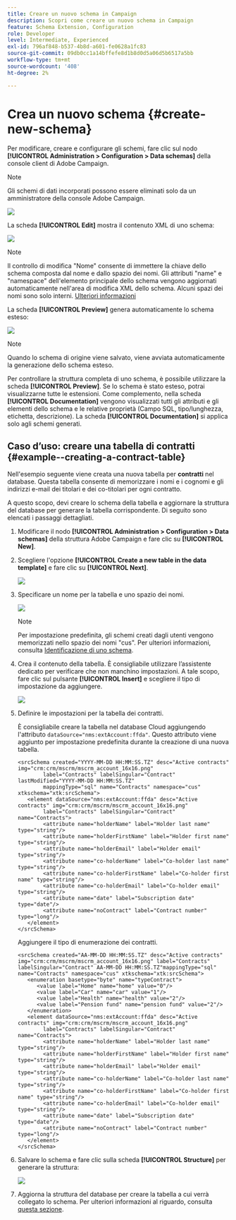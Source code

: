 ```yaml
---
title: Creare un nuovo schema in Campaign
description: Scopri come creare un nuovo schema in Campaign
feature: Schema Extension, Configuration
role: Developer
level: Intermediate, Experienced
exl-id: 796af848-b537-4b8d-a601-fe0628a1fc83
source-git-commit: 09db0cc1a14bffefe8d1b8d0d5a06d5b6517a5bb
workflow-type: tm+mt
source-wordcount: '408'
ht-degree: 2%

---
```


# Crea un nuovo schema {#create-new-schema}

Per modificare, creare e configurare gli schemi, fare clic sul nodo **[!UICONTROL Administration > Configuration > Data schemas]** della console client di Adobe Campaign.

>[!NOTE]
>
>Gli schemi di dati incorporati possono essere eliminati solo da un amministratore della console Adobe Campaign.

![](assets/schema_navtree.png)

La scheda **[!UICONTROL Edit]** mostra il contenuto XML di uno schema:

![](assets/schema_edition.png)

>[!NOTE]
>
>Il controllo di modifica &quot;Nome&quot; consente di immettere la chiave dello schema composta dal nome e dallo spazio dei nomi. Gli attributi &quot;name&quot; e &quot;namespace&quot; dell&#39;elemento principale dello schema vengono aggiornati automaticamente nell&#39;area di modifica XML dello schema. Alcuni spazi dei nomi sono solo interni. [Ulteriori informazioni](schemas.md#reserved-namespaces)

La scheda **[!UICONTROL Preview]** genera automaticamente lo schema esteso:

![](assets/schema_edition2.png)

>[!NOTE]
>
>Quando lo schema di origine viene salvato, viene avviata automaticamente la generazione dello schema esteso.

Per controllare la struttura completa di uno schema, è possibile utilizzare la scheda **[!UICONTROL Preview]**. Se lo schema è stato esteso, potrai visualizzarne tutte le estensioni. Come complemento, nella scheda **[!UICONTROL Documentation]** vengono visualizzati tutti gli attributi e gli elementi dello schema e le relative proprietà (Campo SQL, tipo/lunghezza, etichetta, descrizione). La scheda **[!UICONTROL Documentation]** si applica solo agli schemi generati.

## Caso d’uso: creare una tabella di contratti {#example--creating-a-contract-table}

Nell&#39;esempio seguente viene creata una nuova tabella per **contratti** nel database. Questa tabella consente di memorizzare i nomi e i cognomi e gli indirizzi e-mail dei titolari e dei co-titolari per ogni contratto.

A questo scopo, devi creare lo schema della tabella e aggiornare la struttura del database per generare la tabella corrispondente. Di seguito sono elencati i passaggi dettagliati.

1. Modificare il nodo **[!UICONTROL Administration > Configuration > Data schemas]** della struttura Adobe Campaign e fare clic su **[!UICONTROL New]**.
1. Scegliere l&#39;opzione **[!UICONTROL Create a new table in the data template]** e fare clic su **[!UICONTROL Next]**.

   ![](assets/create_new_schema.png)

1. Specificare un nome per la tabella e uno spazio dei nomi.

   ![](assets/create_new_param.png)

   >[!NOTE]
   >
   >Per impostazione predefinita, gli schemi creati dagli utenti vengono memorizzati nello spazio dei nomi &quot;cus&quot;. Per ulteriori informazioni, consulta [Identificazione di uno schema](extend-schema.md#identification-of-a-schema).

1. Crea il contenuto della tabella. È consigliabile utilizzare l’assistente dedicato per verificare che non manchino impostazioni. A tale scopo, fare clic sul pulsante **[!UICONTROL Insert]** e scegliere il tipo di impostazione da aggiungere.

   ![](assets/create_new_content.png)

1. Definire le impostazioni per la tabella dei contratti.

   È consigliabile creare la tabella nel database Cloud aggiungendo l&#39;attributo `dataSource="nms:extAccount:ffda"`. Questo attributo viene aggiunto per impostazione predefinita durante la creazione di una nuova tabella.

   ```
   <srcSchema created="YYYY-MM-DD HH:MM:SS.TZ" desc="Active contracts" img="crm:crm/mscrm/mscrm_account_16x16.png"
           label="Contracts" labelSingular="Contract" lastModified="YYYY-MM-DD HH:MM:SS.TZ"
           mappingType="sql" name="Contracts" namespace="cus" xtkschema="xtk:srcSchema">
      <element dataSource="nms:extAccount:ffda" desc="Active contracts" img="crm:crm/mscrm/mscrm_account_16x16.png"
           label="Contracts" labelSingular="Contract" name="Contracts">
           <attribute name="holderName" label="Holder last name" type="string"/>
           <attribute name="holderFirstName" label="Holder first name" type="string"/>
           <attribute name="holderEmail" label="Holder email" type="string"/>
           <attribute name="co-holderName" label="Co-holder last name" type="string"/>           
           <attribute name="co-holderFirstName" label="Co-holder first name" type="string"/>           
           <attribute name="co-holderEmail" label="Co-holder email" type="string"/>    
           <attribute name="date" label="Subscription date" type="date"/>     
           <attribute name="noContract" label="Contract number" type="long"/> 
      </element>
   </srcSchema>
   ```

   Aggiungere il tipo di enumerazione dei contratti.

   ```
   <srcSchema created="AA-MM-DD HH:MM:SS.TZ" desc="Active contracts" img="crm:crm/mscrm/mscrm_account_16x16.png" label="Contracts" labelSingular="Contract" AA-MM-DD HH:MM:SS.TZ"mappingType="sql" name="Contracts" namespace="cus" xtkschema="xtk:srcSchema">
      <enumeration basetype="byte" name="typeContract">
         <value label="Home" name="home" value="0"/>
         <value label="Car" name="car" value="1"/>
         <value label="Health" name="health" value="2"/>
         <value label="Pension fund" name="pension fund" value="2"/>
      </enumeration>
      <element dataSource="nms:extAccount:ffda" desc="Active contracts" img="crm:crm/mscrm/mscrm_account_16x16.png"
           label="Contracts" labelSingular="Contract" name="Contracts">
           <attribute name="holderName" label="Holder last name" type="string"/>
           <attribute name="holderFirstName" label="Holder first name" type="string"/>
           <attribute name="holderEmail" label="Holder email" type="string"/>
           <attribute name="co-holderName" label="Co-holder last name" type="string"/>           
           <attribute name="co-holderFirstName" label="Co-holder first name" type="string"/>           
           <attribute name="co-holderEmail" label="Co-holder email" type="string"/>    
           <attribute name="date" label="Subscription date" type="date"/>     
           <attribute name="noContract" label="Contract number" type="long"/> 
      </element>
   </srcSchema>
   ```

1. Salvare lo schema e fare clic sulla scheda **[!UICONTROL Structure]** per generare la struttura:

   ![](assets/configuration_structure.png)

1. Aggiorna la struttura del database per creare la tabella a cui verrà collegato lo schema. Per ulteriori informazioni al riguardo, consulta [questa sezione](update-database-structure.md).
